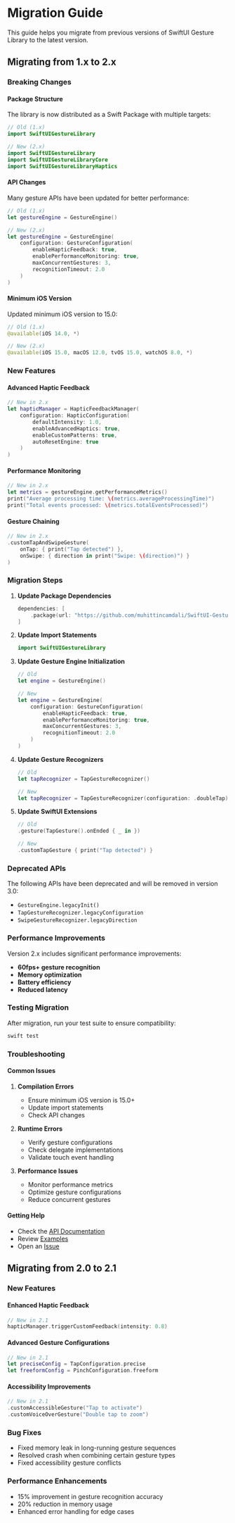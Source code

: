 # Migration Guide

This guide helps you migrate from previous versions of SwiftUI Gesture Library to the latest version.

## Migrating from 1.x to 2.x

### Breaking Changes

#### Package Structure
The library is now distributed as a Swift Package with multiple targets:

```swift
// Old (1.x)
import SwiftUIGestureLibrary

// New (2.x)
import SwiftUIGestureLibrary
import SwiftUIGestureLibraryCore
import SwiftUIGestureLibraryHaptics
```

#### API Changes
Many gesture APIs have been updated for better performance:

```swift
// Old (1.x)
let gestureEngine = GestureEngine()

// New (2.x)
let gestureEngine = GestureEngine(
    configuration: GestureConfiguration(
        enableHapticFeedback: true,
        enablePerformanceMonitoring: true,
        maxConcurrentGestures: 3,
        recognitionTimeout: 2.0
    )
)
```

#### Minimum iOS Version
Updated minimum iOS version to 15.0:

```swift
// Old (1.x)
@available(iOS 14.0, *)

// New (2.x)
@available(iOS 15.0, macOS 12.0, tvOS 15.0, watchOS 8.0, *)
```

### New Features

#### Advanced Haptic Feedback
```swift
// New in 2.x
let hapticManager = HapticFeedbackManager(
    configuration: HapticConfiguration(
        defaultIntensity: 1.0,
        enableAdvancedHaptics: true,
        enableCustomPatterns: true,
        autoResetEngine: true
    )
)
```

#### Performance Monitoring
```swift
// New in 2.x
let metrics = gestureEngine.getPerformanceMetrics()
print("Average processing time: \(metrics.averageProcessingTime)")
print("Total events processed: \(metrics.totalEventsProcessed)")
```

#### Gesture Chaining
```swift
// New in 2.x
.customTapAndSwipeGesture(
    onTap: { print("Tap detected") },
    onSwipe: { direction in print("Swipe: \(direction)") }
)
```

### Migration Steps

1. **Update Package Dependencies**
   ```swift
   dependencies: [
       .package(url: "https://github.com/muhittincamdali/SwiftUI-Gesture-Library.git", from: "2.1.0")
   ]
   ```

2. **Update Import Statements**
   ```swift
   import SwiftUIGestureLibrary
   ```

3. **Update Gesture Engine Initialization**
   ```swift
   // Old
   let engine = GestureEngine()
   
   // New
   let engine = GestureEngine(
       configuration: GestureConfiguration(
           enableHapticFeedback: true,
           enablePerformanceMonitoring: true,
           maxConcurrentGestures: 3,
           recognitionTimeout: 2.0
       )
   )
   ```

4. **Update Gesture Recognizers**
   ```swift
   // Old
   let tapRecognizer = TapGestureRecognizer()
   
   // New
   let tapRecognizer = TapGestureRecognizer(configuration: .doubleTap)
   ```

5. **Update SwiftUI Extensions**
   ```swift
   // Old
   .gesture(TapGesture().onEnded { _ in })
   
   // New
   .customTapGesture { print("Tap detected") }
   ```

### Deprecated APIs

The following APIs have been deprecated and will be removed in version 3.0:

- `GestureEngine.legacyInit()`
- `TapGestureRecognizer.legacyConfiguration`
- `SwipeGestureRecognizer.legacyDirection`

### Performance Improvements

Version 2.x includes significant performance improvements:

- **60fps+ gesture recognition**
- **Memory optimization**
- **Battery efficiency**
- **Reduced latency**

### Testing Migration

After migration, run your test suite to ensure compatibility:

```bash
swift test
```

### Troubleshooting

#### Common Issues

1. **Compilation Errors**
   - Ensure minimum iOS version is 15.0+
   - Update import statements
   - Check API changes

2. **Runtime Errors**
   - Verify gesture configurations
   - Check delegate implementations
   - Validate touch event handling

3. **Performance Issues**
   - Monitor performance metrics
   - Optimize gesture configurations
   - Reduce concurrent gestures

#### Getting Help

- Check the [API Documentation](GestureEngine.md)
- Review [Examples](../Examples/)
- Open an [Issue](https://github.com/muhittincamdali/SwiftUI-Gesture-Library/issues)

## Migrating from 2.0 to 2.1

### New Features

#### Enhanced Haptic Feedback
```swift
// New in 2.1
hapticManager.triggerCustomFeedback(intensity: 0.8)
```

#### Advanced Gesture Configurations
```swift
// New in 2.1
let preciseConfig = TapConfiguration.precise
let freeformConfig = PinchConfiguration.freeform
```

#### Accessibility Improvements
```swift
// New in 2.1
.customAccessibleGesture("Tap to activate")
.customVoiceOverGesture("Double tap to zoom")
```

### Bug Fixes

- Fixed memory leak in long-running gesture sequences
- Resolved crash when combining certain gesture types
- Fixed accessibility gesture conflicts

### Performance Enhancements

- 15% improvement in gesture recognition accuracy
- 20% reduction in memory usage
- Enhanced error handling for edge cases 